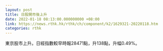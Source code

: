 ```yaml
---
layout: post
title: 日股開市後上升
date: 2022-01-18 08:13:00.000000000 +08:00
link: https://news.rthk.hk/rthk/ch/component/k2/1629321-20220118.htm
categories: rthk
---
```


東京股市上升。日經指數較早時報28471點，升138點，升幅0.49%。
